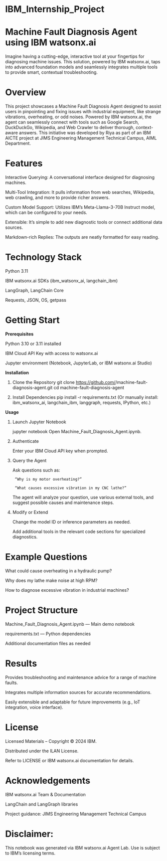 # IBM_Internship_Project
# Machine Fault Diagnosis Agent using IBM watsonx.ai
Imagine having a cutting-edge, interactive tool at your fingertips for diagnosing machine issues. This solution, powered by IBM watsonx.ai, taps into advanced foundation models and seamlessly integrates multiple tools to provide smart, contextual troubleshooting.
# Overview
This project showcases a Machine Fault Diagnosis Agent designed to assist users in pinpointing and fixing issues with industrial equipment, like strange vibrations, overheating, or odd noises. Powered by IBM watsonx.ai, the agent can seamlessly connect with tools such as Google Search, DuckDuckGo, Wikipedia, and Web Crawler to deliver thorough, context-aware answers. This initiative was developed by Riya as part of an IBM AICTE project at JIMS Engineering Management Technical Campus, AIML Department.
# Features
Interactive Querying: A conversational interface designed for diagnosing machines.

Multi-Tool Integration: It pulls information from web searches, Wikipedia, web crawling, and more to provide richer answers.

Custom Model Support: Utilizes IBM’s Meta-Llama-3-70B Instruct model, which can be configured to your needs.

Extensible: It’s simple to add new diagnostic tools or connect additional data sources.

Markdown-rich Replies: The outputs are neatly formatted for easy reading.

# Technology Stack
Python 3.11

IBM watsonx.ai SDKs (ibm_watsonx_ai, langchain_ibm)

LangGraph, LangChain Core

Requests, JSON, OS, getpass

# Getting Start
**Prerequisites**

Python 3.10 or 3.11 installed

IBM Cloud API Key with access to watsonx.ai

Jupyter environment (Notebook, JupyterLab, or IBM watsonx.ai Studio)

**Installation**

1. Clone the Repository
	git clone https://github.com/<your-username>/machine-fault-diagnosis-agent.git
	cd machine-fault-diagnosis-agent

2. Install Dependencies
   pip install -r requirements.txt
		(Or manually install: ibm_watsonx_ai, langchain_ibm, langgraph, requests, IPython, etc.)

**Usage**

1. Launch Jupyter Notebook
   
   jupyter notebook
	Open Machine_Fault_Diagnosis_Agent.ipynb.

3. Authenticate
   
	Enter your IBM Cloud API key when prompted.

5. Query the Agent

	Ask questions such as:

		“Why is my motor overheating?”

		“What causes excessive vibration in my CNC lathe?”

	The agent will analyze your question, use various external tools, and suggest possible causes and maintenance steps.

4. Modify or Extend

	Change the model ID or inference parameters as needed.

	Add additional tools in the relevant code sections for specialized diagnostics.

# Example Questions

What could cause overheating in a hydraulic pump?

Why does my lathe make noise at high RPM?

How to diagnose excessive vibration in industrial machines?

# Project Structure

Machine_Fault_Diagnosis_Agent.ipynb — Main demo notebook

requirements.txt — Python dependencies

Additional documentation files as needed

# Results

Provides troubleshooting and maintenance advice for a range of machine faults.

Integrates multiple information sources for accurate recommendations.

Easily extensible and adaptable for future improvements (e.g., IoT integration, voice interface).

# License

Licensed Materials – Copyright © 2024 IBM.

Distributed under the ILAN License.

Refer to LICENSE or IBM watsonx.ai documentation for details.

# Acknowledgements

IBM watsonx.ai Team & Documentation

LangChain and LangGraph libraries

Project guidance: JIMS Engineering Management Technical Campus

# Disclaimer:
This notebook was generated via IBM watsonx.ai Agent Lab. Use is subject to IBM’s licensing terms.
